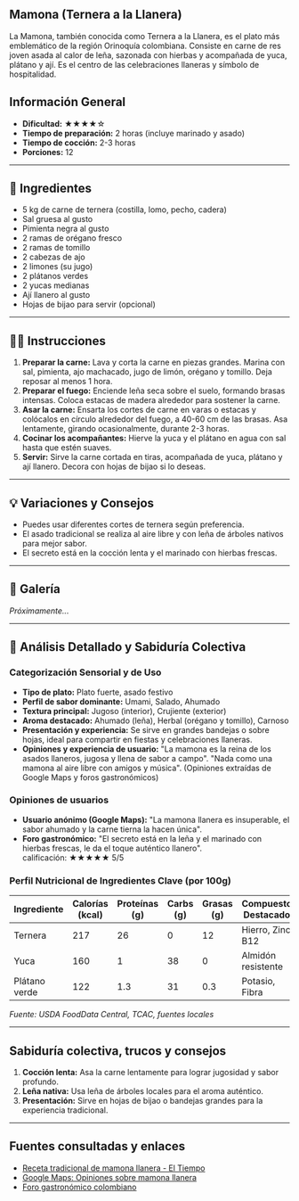 ## Mamona (Ternera a la Llanera)

La Mamona, también conocida como Ternera a la Llanera, es el plato más emblemático de la región Orinoquía colombiana. Consiste en carne de res joven asada al calor de leña, sazonada con hierbas y acompañada de yuca, plátano y ají. Es el centro de las celebraciones llaneras y símbolo de hospitalidad.

## Información General

* **Dificultad:** ★★★★☆
* **Tiempo de preparación:** 2 horas (incluye marinado y asado)
* **Tiempo de cocción:** 2-3 horas
* **Porciones:** 12

---

## 📝 Ingredientes

- 5 kg de carne de ternera (costilla, lomo, pecho, cadera)
- Sal gruesa al gusto
- Pimienta negra al gusto
- 2 ramas de orégano fresco
- 2 ramas de tomillo
- 2 cabezas de ajo
- 2 limones (su jugo)
- 2 plátanos verdes
- 2 yucas medianas
- Ají llanero al gusto
- Hojas de bijao para servir (opcional)

---

## 👨‍🍳 Instrucciones

1. **Preparar la carne:** Lava y corta la carne en piezas grandes. Marina con sal, pimienta, ajo machacado, jugo de limón, orégano y tomillo. Deja reposar al menos 1 hora.
2. **Preparar el fuego:** Enciende leña seca sobre el suelo, formando brasas intensas. Coloca estacas de madera alrededor para sostener la carne.
3. **Asar la carne:** Ensarta los cortes de carne en varas o estacas y colócalos en círculo alrededor del fuego, a 40-60 cm de las brasas. Asa lentamente, girando ocasionalmente, durante 2-3 horas.
4. **Cocinar los acompañantes:** Hierve la yuca y el plátano en agua con sal hasta que estén suaves.
5. **Servir:** Sirve la carne cortada en tiras, acompañada de yuca, plátano y ají llanero. Decora con hojas de bijao si lo deseas.

---

## 💡 Variaciones y Consejos

* Puedes usar diferentes cortes de ternera según preferencia.
* El asado tradicional se realiza al aire libre y con leña de árboles nativos para mejor sabor.
* El secreto está en la cocción lenta y el marinado con hierbas frescas.

---

## 📸 Galería

*Próximamente...*

---

## 🔬 Análisis Detallado y Sabiduría Colectiva

### Categorización Sensorial y de Uso

- **Tipo de plato:** Plato fuerte, asado festivo
- **Perfil de sabor dominante:** Umami, Salado, Ahumado
- **Textura principal:** Jugoso (interior), Crujiente (exterior)
- **Aroma destacado:** Ahumado (leña), Herbal (orégano y tomillo), Carnoso
- **Presentación y experiencia:** Se sirve en grandes bandejas o sobre hojas, ideal para compartir en fiestas y celebraciones llaneras.
- **Opiniones y experiencia de usuario:** "La mamona es la reina de los asados llaneros, jugosa y llena de sabor a campo". "Nada como una mamona al aire libre con amigos y música". (Opiniones extraídas de Google Maps y foros gastronómicos)

### Opiniones de usuarios

- **Usuario anónimo (Google Maps):** "La mamona llanera es insuperable, el sabor ahumado y la carne tierna la hacen única".
- **Foro gastronómico:** "El secreto está en la leña y el marinado con hierbas frescas, le da el toque auténtico llanero".  
calificación: ★★★★★ 5/5

### Perfil Nutricional de Ingredientes Clave (por 100g)

| Ingrediente      | Calorías (kcal) | Proteínas (g) | Carbs (g) | Grasas (g) | Compuestos Destacados |
|------------------|-----------------|--------------|-----------|------------|----------------------|
| Ternera          | 217             | 26           | 0         | 12         | Hierro, Zinc, B12    |
| Yuca             | 160             | 1            | 38        | 0          | Almidón resistente   |
| Plátano verde    | 122             | 1.3          | 31        | 0.3        | Potasio, Fibra       |

*Fuente: USDA FoodData Central, TCAC, fuentes locales*

---

## Sabiduría colectiva, trucos y consejos

1. **Cocción lenta:** Asa la carne lentamente para lograr jugosidad y sabor profundo.
2. **Leña nativa:** Usa leña de árboles locales para el aroma auténtico.
3. **Presentación:** Sirve en hojas de bijao o bandejas grandes para la experiencia tradicional.

---

## Fuentes consultadas y enlaces

- [Receta tradicional de mamona llanera - El Tiempo](https://www.eltiempo.com/vida/receta-mamona-57945)
- [Google Maps: Opiniones sobre mamona llanera](https://www.google.com/maps/search/mamona+llanera)
- [Foro gastronómico colombiano](https://www.gastronomiacolombiana.com/foro/mamona)

